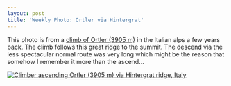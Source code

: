 ```yaml
---
layout: post
title: 'Weekly Photo: Ortler via Hintergrat'
---
```


This photo is from a [climb of Ortler (3905 m)](http://www.danielarndt.com/trips/show/138-ortler-via-hintergrat) in the Italian alps a few years back.  The climb follows this great ridge to the summit.  The descend via the less spectacular normal route was very long which might be the reason that somehow I remember it more than the ascend...

<a href="http://alpinepeaks.smugmug.com/Landscapes/ClimbingAlps/14252011_nKdJJh#1053490803_pmDeK-A-LB" title="Climber ascending Ortler (3905 m) via Hintergrat ridge, Italy"><img src="http://alpinepeaks.smugmug.com/Landscapes/ClimbingAlps/2007-0624-2277/1053490803_pmDeK-930x930-2.jpg" title="Climber ascending Ortler (3905 m) via Hintergrat ridge, Italy" alt="Climber ascending Ortler (3905 m) via Hintergrat ridge, Italy"></a>
